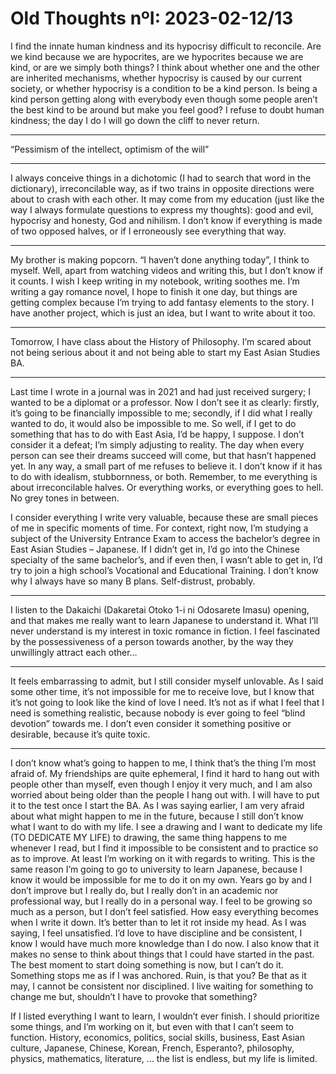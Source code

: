 # Old Thoughts nºI: 2023-02-12/13
I find the innate human kindness and its hypocrisy difficult to reconcile. Are we kind because we are hypocrites, are we hypocrites because we are kind, or are we simply both things? I think about whether one and the other are inherited mechanisms, whether hypocrisy is caused by our current society, or whether hypocrisy is a condition to be a kind person. Is being a kind person getting along with everybody even though some people aren’t the best kind to be around but make you feel good? I refuse to doubt human kindness; the day I do I will go down the cliff to never return.
***
“Pessimism of the intellect, optimism of the will”
***
I always conceive things in a dichotomic (I had to search that word in the dictionary), irreconcilable way, as if two trains in opposite directions were about to crash with each other. It may come from my education (just like the way I always formulate questions to express my thoughts): good and evil, hypocrisy and honesty, God and nihilism. I don’t know if everything is made of two opposed halves, or if I erroneously see everything that way.
***
My brother is making popcorn. “I haven’t done anything today”, I think to myself. Well, apart from watching videos and writing this, but I don’t know if it counts. I wish I keep writing in my notebook, writing soothes me. I’m writing a gay romance novel, I hope to finish it one day, but things are getting complex because I’m trying to add fantasy elements to the story. I have another project, which is just an idea, but I want to write about it too.
***
Tomorrow, I have class about the History of Philosophy. I’m scared about not being serious about it and not being able to start my East Asian Studies BA.
***
Last time I wrote in a journal was in 2021 and had just received surgery; I wanted to be a diplomat or a professor.  Now I don’t see it as clearly: firstly, it’s going to be financially impossible to me; secondly, if I did what I really wanted to do, it would also be impossible to me. So well, if I get to do something that has to do with East Asia, I’d be happy, I suppose. I don’t consider it a defeat; I’m simply adjusting to reality. The day when every person can see their dreams succeed will come, but that hasn’t happened yet. In any way, a small part of me refuses to believe it. I don’t know if it has to do with idealism, stubbornness, or both. Remember, to me everything is about irreconcilable halves. Or everything works, or everything goes to hell. No grey tones in between.

I consider everything I write very valuable, because these are small pieces of me in specific moments of time. For context, right now, I’m studying a subject of the University Entrance Exam to access the bachelor’s degree in East Asian Studies – Japanese. If I didn’t get in, I’d go into the Chinese specialty of the same bachelor’s, and if even then, I wasn’t able to get in, I’d try to join a high school’s Vocational and Educational Training. I don’t know why I always have so many B plans. Self-distrust, probably.
***
I listen to the Dakaichi (Dakaretai Otoko 1-i ni Odosarete Imasu) opening, and that makes me really want to learn Japanese to understand it. What I’ll never understand is my interest in toxic romance in fiction. I feel fascinated by the possessiveness of a person towards another, by the way they unwillingly attract each other…
***
It feels embarrassing to admit, but I still consider myself unlovable. As I said some other time, it’s not impossible for me to receive love, but I know that it’s not going to look like the kind of love I need. It’s not as if what I feel that I need is something realistic, because nobody is ever going to feel “blind devotion” towards me. I don’t even consider it something positive or desirable, because it’s quite toxic.
***
I don’t know what’s going to happen to me, I think that’s the thing I’m most afraid of. My friendships are quite ephemeral, I find it hard to hang out with people other than myself, even though I enjoy it very much, and I am also worried about being older than the people I hang out with. I will have to put it to the test once I start the BA. As I was saying earlier, I am very afraid about what might happen to me in the future, because I still don’t know what I want to do with my life. I see a drawing and I want to dedicate my life (TO DEDICATE MY LIFE) to drawing, the same thing happens to me whenever I read, but I find it impossible to be consistent and to practice so as to improve. At least I’m working on it with regards to writing. This is the same reason I’m going to go to university to learn Japanese, because I know it would be impossible for me to do it on my own. Years go by and I don’t improve but I really do, but I really don’t in an academic nor professional way, but I really do in a personal way. I feel to be growing so much as a person, but I don’t feel satisfied. How easy everything becomes when I write it down. It’s better than to let it rot inside my head. As I was saying, I feel unsatisfied. I’d love to have discipline and be consistent, I know I would have much more knowledge than I do now. I also know that it makes no sense to think about things that I could have started in the past. The best moment to start doing something is now, but I can’t do it. Something stops me as if I was anchored. Ruin, is that you? Be that as it may, I cannot be consistent nor disciplined. I live waiting for something to change me but, shouldn’t I have to provoke that something?

If I listed everything I want to learn, I wouldn’t ever finish. I should prioritize some things, and I’m working on it, but even with that I can’t seem to function. History, economics, politics, social skills, business, East Asian culture, Japanese, Chinese, Korean, French, Esperanto?, philosophy, physics, mathematics, literature, … the list is endless, but my life is limited.

